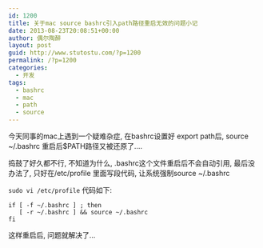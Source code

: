 ```yaml
---
id: 1200
title: 关于mac source bashrc引入path路径重启无效的问题小记
date: 2013-08-23T20:08:51+00:00
author: 偶尔陶醉
layout: post
guid: http://www.stutostu.com/?p=1200
permalink: /?p=1200
categories:
  - 开发
tags:
  - bashrc
  - mac
  - path
  - source
---
```


今天同事的mac上遇到一个疑难杂症, 在bashrc设置好 export path后, source ~/.bashrc 重启后$PATH路径又被还原了…. 

捣鼓了好久都不行, 不知道为什么, .bashrc这个文件重启后不会自动引用, 最后没办法了, 只好在/etc/profile 里面写段代码, 让系统强制source ~/.bashrc

`sudo vi /etc/profile` 代码如下:

```
if [ -f ~/.bashrc ] ; then
   [ -r ~/.bashrc ] && source ~/.bashrc
fi
```

这样重启后, 问题就解决了...